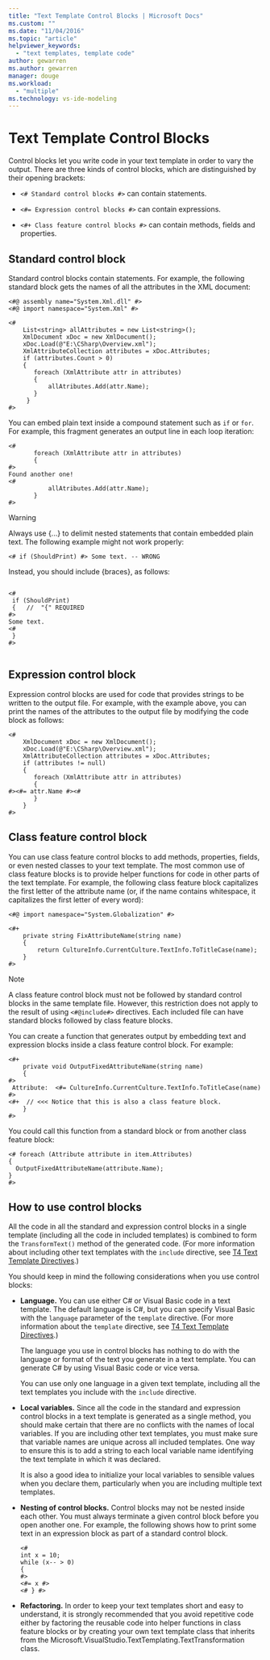 ```yaml
---
title: "Text Template Control Blocks | Microsoft Docs"
ms.custom: ""
ms.date: "11/04/2016"
ms.topic: "article"
helpviewer_keywords: 
  - "text templates, template code"
author: gewarren
ms.author: gewarren
manager: douge
ms.workload: 
  - "multiple"
ms.technology: vs-ide-modeling
---
```

# Text Template Control Blocks
Control blocks let you write code in your text template in order to vary the output. There are three kinds of control blocks, which are distinguished by their opening brackets:  
  
-   `<# Standard control blocks #>` can contain statements.  
  
-   `<#= Expression control blocks #>` can contain expressions.  
  
-   `<#+ Class feature control blocks #>` can contain methods, fields and properties.  
  
## Standard control block  
 Standard control blocks contain statements. For example, the following standard block gets the names of all the attributes in the XML document:  
  
```  
<#@ assembly name="System.Xml.dll" #>  
<#@ import namespace="System.Xml" #>  
  
<#  
    List<string> allAttributes = new List<string>();  
    XmlDocument xDoc = new XmlDocument();  
    xDoc.Load(@"E:\CSharp\Overview.xml");  
    XmlAttributeCollection attributes = xDoc.Attributes;  
    if (attributes.Count > 0)  
    {  
       foreach (XmlAttribute attr in attributes)  
       {  
           allAtributes.Add(attr.Name);  
       }  
     }    
#>  
```  
  
 You can embed plain text inside a compound statement such as `if` or `for`. For example, this fragment generates an output line in each loop iteration:  
  
```  
<#  
       foreach (XmlAttribute attr in attributes)  
       {  
#>  
Found another one!  
<#  
           allAtributes.Add(attr.Name);  
       }  
#>  
```  
  
> [!WARNING]
>  Always use {...} to delimit nested statements that contain embedded plain text. The following example might not work properly:  
>   
>  `<# if (ShouldPrint) #> Some text. -- WRONG`  
>   
>  Instead, you should include {braces}, as follows:  
  
```  
  
<#  
 if (ShouldPrint)  
 {   //  "{" REQUIRED  
#>  
Some text.  
<#  
 }   
#>  
  
```  
  
## Expression control block  
 Expression control blocks are used for code that provides strings to be written to the output file. For example, with the example above, you can print the names of the attributes to the output file by modifying the code block as follows:  
  
```  
<#  
    XmlDocument xDoc = new XmlDocument();  
    xDoc.Load(@"E:\CSharp\Overview.xml");  
    XmlAttributeCollection attributes = xDoc.Attributes;  
    if (attributes != null)  
    {  
       foreach (XmlAttribute attr in attributes)  
       {   
#><#= attr.Name #><#  
       }  
    }  
#>  
```  
  
## Class feature control block  
 You can use class feature control blocks to add methods, properties, fields, or even nested classes to your text template. The most common use of class feature blocks is to provide helper functions for code in other parts of the text template. For example, the following class feature block capitalizes the first letter of the attribute name (or, if the name contains whitespace, it capitalizes the first letter of every word):  
  
```  
<#@ import namespace="System.Globalization" #>  
```  
  
```  
<#+  
    private string FixAttributeName(string name)  
    {  
        return CultureInfo.CurrentCulture.TextInfo.ToTitleCase(name);  
    }  
#>  
```  
  
> [!NOTE]
>  A class feature control block must not be followed by standard control blocks in the same template file. However, this restriction does not apply to the result of using `<#@include#>` directives. Each included file can have standard blocks followed by class feature blocks.  
  
 You can create a function that generates output by embedding text and expression blocks inside a class feature control block. For example:  
  
```  
<#+  
    private void OutputFixedAttributeName(string name)  
    {  
#>  
 Attribute:  <#= CultureInfo.CurrentCulture.TextInfo.ToTitleCase(name) #>  
<#+  // <<< Notice that this is also a class feature block.  
    }  
#>  
```  
  
 You could call this function from a standard block or from another class feature block:  
  
```  
<# foreach (Attribute attribute in item.Attributes)  
{  
  OutputFixedAttributeName(attribute.Name);  
}  
#>  
```  
  
## How to use control blocks  
 All the code in all the standard and expression control blocks in a single template (including all the code in included templates) is combined to form the `TransformText()` method of the generated code. (For more information about including other text templates with the `include` directive, see [T4 Text Template Directives](../modeling/t4-text-template-directives.md).)  
  
 You should keep in mind the following considerations when you use control blocks:  
  
-   **Language.** You can use either C# or Visual Basic code in a text template. The default language is C#, but you can specify Visual Basic with the `language` parameter of the `template` directive. (For more information about the `template` directive, see [T4 Text Template Directives](../modeling/t4-text-template-directives.md).)  
  
     The language you use in control blocks has nothing to do with the language or format of the text you generate in a text template. You can generate C# by using Visual Basic code or vice versa.  
  
     You can use only one language in a given text template, including all the text templates you include with the `include` directive.  
  
-   **Local variables.** Since all the code in the standard and expression control blocks in a text template is generated as a single method, you should make certain that there are no conflicts with the names of local variables. If you are including other text templates, you must make sure that variable names are unique across all included templates. One way to ensure this is to add a string to each local variable name identifying the text template in which it was declared.  
  
     It is also a good idea to initialize your local variables to sensible values when you declare them, particularly when you are including multiple text templates.  
  
-   **Nesting of control blocks.** Control blocks may not be nested inside each other. You must always terminate a given control block before you open another one. For example, the following shows how to print some text in an expression block as part of a standard control block.  
  
    ```  
    <#   
    int x = 10;  
    while (x-- > 0)  
    {  
    #>  
    <#= x #>  
    <# } #>  
    ```  
  
-   **Refactoring.** In order to keep your text templates short and easy to understand, it is strongly recommended that you avoid repetitive code either by factoring the reusable code into helper functions in class feature blocks or by creating your own text template class that inherits from the Microsoft.VisualStudio.TextTemplating.TextTransformation class.
